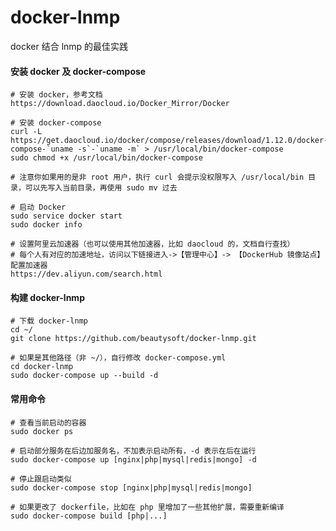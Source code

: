# docker-lnmp
docker 结合 lnmp 的最佳实践

#### 安装 docker 及 docker-compose

    # 安装 docker，参考文档
    https://download.daocloud.io/Docker_Mirror/Docker
    
    # 安装 docker-compose
    curl -L https://get.daocloud.io/docker/compose/releases/download/1.12.0/docker-compose-`uname -s`-`uname -m` > /usr/local/bin/docker-compose
    sudo chmod +x /usr/local/bin/docker-compose
    
    # 注意你如果用的是非 root 用户，执行 curl 会提示没权限写入 /usr/local/bin 目录，可以先写入当前目录，再使用 sudo mv 过去
    
    # 启动 Docker
    sudo service docker start
    sudo docker info
    
    # 设置阿里云加速器（也可以使用其他加速器，比如 daocloud 的，文档自行查找）
    # 每个人有对应的加速地址，访问以下链接进入->【管理中心】-> 【DockerHub 镜像站点】配置加速器
    https://dev.aliyun.com/search.html
    
#### 构建 docker-lnmp

    # 下载 docker-lnmp
    cd ~/
    git clone https://github.com/beautysoft/docker-lnmp.git

    # 如果是其他路径（非 ~/），自行修改 docker-compose.yml
    cd docker-lnmp
    sudo docker-compose up --build -d
    
#### 常用命令

    # 查看当前启动的容器
    sudo docker ps
    
    # 启动部分服务在后边加服务名，不加表示启动所有，-d 表示在后在运行
    sudo docker-compose up [nginx|php|mysql|redis|mongo] -d
    
    # 停止跟启动类似
    sudo docker-compose stop [nginx|php|mysql|redis|mongo]
    
    # 如果更改了 dockerfile，比如在 php 里增加了一些其他扩展，需要重新编译
    sudo docker-compose build [php|...]
